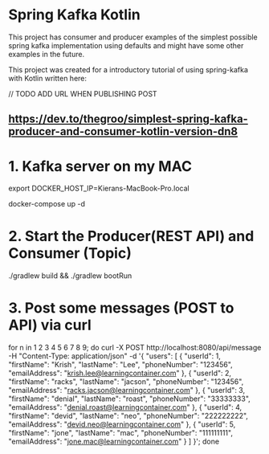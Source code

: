 # Spring Kafka Kotlin

This project has consumer and producer examples of the simplest possible
spring kafka implementation using defaults and might have some other
examples in the future. 

This project was created for a introductory tutorial of using spring-kafka 
with Kotlin written here: 

// TODO ADD URL WHEN PUBLISHING POST


## https://dev.to/thegroo/simplest-spring-kafka-producer-and-consumer-kotlin-version-dn8 ##
# 1. Kafka server on my MAC
export DOCKER_HOST_IP=Kierans-MacBook-Pro.local

docker-compose up -d

# 2. Start the Producer(REST API) and Consumer (Topic)
./gradlew build && ./gradlew bootRun

# 3. Post some messages (POST to API) via curl
for n in 1 2 3 4 5 6 7 8 9; do curl -X POST http://localhost:8080/api/message -H "Content-Type: application/json" -d '{
  "users": [
    {
      "userId": 1,
      "firstName": "Krish",
      "lastName": "Lee",
      "phoneNumber": "123456",
      "emailAddress": "krish.lee@learningcontainer.com"
    },
    {
      "userId": 2,
      "firstName": "racks",
      "lastName": "jacson",
      "phoneNumber": "123456",
      "emailAddress": "racks.jacson@learningcontainer.com"
    },
    {
      "userId": 3,
      "firstName": "denial",
      "lastName": "roast",
      "phoneNumber": "33333333",
      "emailAddress": "denial.roast@learningcontainer.com"
    },
    {
      "userId": 4,
      "firstName": "devid",
      "lastName": "neo",
      "phoneNumber": "222222222",
      "emailAddress": "devid.neo@learningcontainer.com"
    },
    {
      "userId": 5,
      "firstName": "jone",
      "lastName": "mac",
      "phoneNumber": "111111111",
      "emailAddress": "jone.mac@learningcontainer.com"
    }
  ]
}'; done
